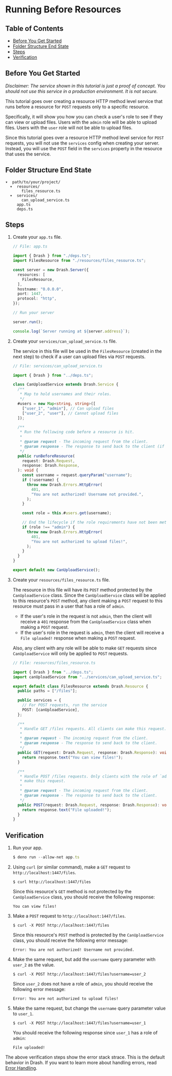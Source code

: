 # Running Before Resources

## Table of Contents

- [Before You Get Started](#before-you-get-started)
- [Folder Structure End State](#folder-structure-end-state)
- [Steps](#steps)
- [Verification](#verification)

## Before You Get Started

_Disclaimer: The service shown in this tutorial is just a proof of concept. You
should not use this service in a production environment. It is not secure._

This tutorial goes over creating a resource HTTP method level service that runs
before a resource for `POST` requests only to a specific resource.

Specifically, it will show you how you can check a user's role to see if they
can view or upload files. Users with the `admin` role will be able to upload
files. Users with the `user` role will not be able to upload files.

Since this tutorial goes over a resource HTTP method level service for `POST`
requests, you will not use the `services` config when creating your server.
Instead, you will use the `POST` field in the `services` property in the
resource that uses the service.

## Folder Structure End State

```text
▾  path/to/your/project/
  ▾  resources/
       files_resource.ts
  ▾  services/
       can_upload_service.ts
     app.ts
     deps.ts
```

## Steps

1. Create your `app.ts` file.

   ```typescript
   // File: app.ts

   import { Drash } from "./deps.ts";
   import FilesResource from "./resources/files_resource.ts";

   const server = new Drash.Server({
     resources: [
       FilesResource,
     ],
     hostname: "0.0.0.0",
     port: 1447,
     protocol: "http",
   });

   // Run your server

   server.run();

   console.log(`Server running at ${server.address}`);
   ```

2. Create your `services/can_upload_service.ts` file.

   The service in this file will be used in the `FilesResource` (created in the
   next step) to check if a user can upload files via `POST` requests.

   ```typescript
   // File: services/can_upload_service.ts

   import { Drash } from "../deps.ts";

   class CanUploadService extends Drash.Service {
     /**
      * Map to hold usernames and their roles.
      */
     #users = new Map<string, string>([
       ["user_1", "admin"], // Can upload files
       ["user_2", "user"], // Cannot upload files
     ]);

     /**
      * Run the following code before a resource is hit.
      *
      * @param request - The incoming request from the client.
      * @param response - The response to send back to the client (if needed).
      */
     public runBeforeResource(
       request: Drash.Request,
       response: Drash.Response,
     ): void {
       const username = request.queryParam("username");
       if (!username) {
         throw new Drash.Errors.HttpError(
           401,
           "You are not authorized! Username not provided.",
         );
       }

       const role = this.#users.get(username);

       // End the lifecycle if the role requirements have not been met
       if (role !== "admin") {
         throw new Drash.Errors.HttpError(
           401,
           "You are not authorized to upload files!",
         );
       }
     }
   }

   export default new CanUploadService();
   ```

3. Create your `resources/files_resource.ts` file.

   The resource in this file will have its `POST` method protected by the
   `CanUploadService` class. Since the `CanUploadService` class will be applied
   to this resource's `POST` method, any client making a `POST` request to this
   resource must pass in a user that has a role of `admin`.

   - If the user's role in the request is not `admin`, then the client will
     receive a `401` response from the `CanUploadService` class when making a
     `POST` request.
   - If the user's role in the request is `admin`, then the client will receive
     a `File uploaded!` response when making a `POST` request.

   Also, any client with any role will be able to make `GET` requests since
   `CanUploadService` will only be applied to `POST` requests.

   ```typescript
   // File: resources/files_resource.ts

   import { Drash } from "../deps.ts";
   import canUploadService from "../services/can_upload_service.ts";

   export default class FilesResource extends Drash.Resource {
     public paths = ["/files"];

     public services = {
       // For POST requests, run the service
       POST: [canUploadService],
     };

     /**
      * Handle GET /files requests. All clients can make this request.
      *
      * @param request - The incoming request from the client.
      * @param response - The response to send back to the client.
      */
     public GET(request: Drash.Request, response: Drash.Response): void {
       return response.text("You can view files!");
     }

     /**
      * Handle POST /files requests. Only clients with the role of `admin` can
      * make this request.
      *
      * @param request - The incoming request from the client.
      * @param response - The response to send back to the client.
      */
     public POST(request: Drash.Request, response: Drash.Response): void {
       return response.text("File uploaded!");
     }
   }
   ```

## Verification

1. Run your app.

   ```typescript
   $ deno run --allow-net app.ts
   ```

2. Using `curl` (or similar command), make a `GET` request to
   `http://localhost:1447/files`.

   ```text
   $ curl http://localhost:1447/files
   ```

   Since this resource's `GET` method is not protected by the `CanUploadService`
   class, you should receive the following response:

   ```text
   You can view files!
   ```

3. Make a `POST` request to `http://localhost:1447/files`.

   ```text
   $ curl -X POST http://localhost:1447/files
   ```

   Since this resource's `POST` method is protected by the `CanUploadService`
   class, you should receive the following error message:

   ```text
   Error: You are not authorized! Username not provided.
   ```

4. Make the same request, but add the `username` query parameter with `user_2`
   as the value.

   ```text
   $ curl -X POST http://localhost:1447/files?username=user_2
   ```

   Since `user_2` does not have a role of `admin`, you should receive the
   following error message:

   ```text
   Error: You are not authorized to upload files!
   ```

5. Make the same request, but change the `username` query parameter value to
   `user_1`.

   ```text
   $ curl -X POST http://localhost:1447/files?username=user_1
   ```

   You should receive the following response since `user_1` has a role of
   `admin`:

   ```text
   File uploaded!
   ```

The above verification steps show the error stack strace. This is the default
behavior in Drash. If you want to learn more about handling errors, read
[Error Handling](/drash/v2.x/tutorials/servers/error-handling).
